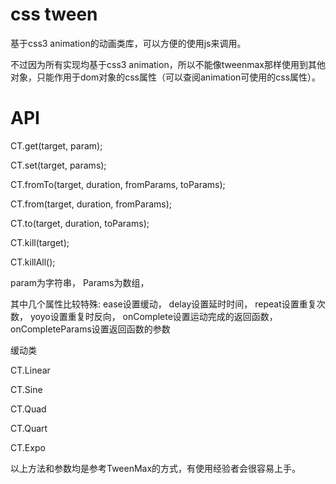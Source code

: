 css tween
============

基于css3 animation的动画类库，可以方便的使用js来调用。

不过因为所有实现均基于css3 animation，所以不能像tweenmax那样使用到其他对象，只能作用于dom对象的css属性（可以查阅animation可使用的css属性）。


API
============

CT.get(target, param);

CT.set(target, params);

CT.fromTo(target, duration, fromParams, toParams);

CT.from(target, duration, fromParams);

CT.to(target, duration, toParams);

CT.kill(target);

CT.killAll();

param为字符串，
Params为数组，

其中几个属性比较特殊:
ease设置缓动，
delay设置延时时间，
repeat设置重复次数，
yoyo设置重复时反向，
onComplete设置运动完成的返回函数，
onCompleteParams设置返回函数的参数


缓动类

CT.Linear

CT.Sine

CT.Quad

CT.Quart

CT.Expo



以上方法和参数均是参考TweenMax的方式，有使用经验者会很容易上手。